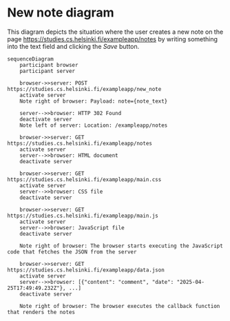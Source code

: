 # New note diagram

This diagram depicts the situation where the user creates a new note on the page https://studies.cs.helsinki.fi/exampleapp/notes by writing something into the text field and clicking the _Save_ button.

```mermaid
sequenceDiagram
    participant browser
    participant server

    browser->>server: POST https://studies.cs.helsinki.fi/exampleapp/new_note
    activate server
    Note right of browser: Payload: note={note_text}
    
    server-->>browser: HTTP 302 Found
    deactivate server
    Note left of server: Location: /exampleapp/notes

    browser->>server: GET https://studies.cs.helsinki.fi/exampleapp/notes
    activate server
    server-->>browser: HTML document
    deactivate server

    browser->>server: GET https://studies.cs.helsinki.fi/exampleapp/main.css
    activate server
    server-->>browser: CSS file
    deactivate server

    browser->>server: GET https://studies.cs.helsinki.fi/exampleapp/main.js
    activate server
    server-->>browser: JavaScript file
    deactivate server

    Note right of browser: The browser starts executing the JavaScript code that fetches the JSON from the server

    browser->>server: GET https://studies.cs.helsinki.fi/exampleapp/data.json
    activate server
    server-->>browser: [{"content": "comment", "date": "2025-04-25T17:49:49.232Z"}, ...]
    deactivate server

    Note right of browser: The browser executes the callback function that renders the notes
```